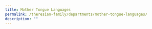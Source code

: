 ```yaml
---
title: Mother Tongue Languages
permalink: /theresian-family/departments/mother-tongue-languages/
description: ""
---
```

